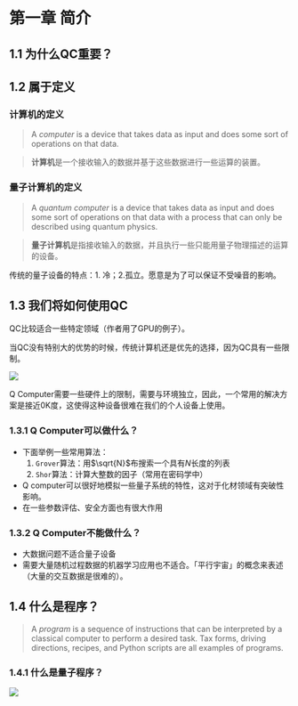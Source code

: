 # 第一章 简介

## 1.1 为什么QC重要？

## 1.2 属于定义

### 计算机的定义

> A *computer* is a device that takes data as input and does some sort of operations on that data.

> **计算机**是一个接收输入的数据并基于这些数据进行一些运算的装置。

### 量子计算机的定义

> A *quantum computer* is a device that takes data as input and does some sort of operations on that data with a process that can only be described using quantum physics.

> **量子计算机**是指接收输入的数据，并且执行一些只能用量子物理描述的运算的设备。

传统的量子设备的特点：1. 冷；2.孤立。愿意是为了可以保证不受噪音的影响。

## 1.3 我们将如何使用QC

QC比较适合一些特定领域（作者用了GPU的例子）。

当QC没有特别大的优势的时候，传统计算机还是优先的选择，因为QC具有一些限制。

![](assets/img/2021-12-26-16-56-09.png)

Q Computer需要一些硬件上的限制，需要与环境独立，因此，一个常用的解决方案是接近0K度，这使得这种设备很难在我们的个人设备上使用。

### 1.3.1 Q Computer可以做什么？

* 下面举例一些常用算法：
  1. `Grover`算法：用$\sqrt{N}$布搜索一个具有$N$长度的列表
  2. `Shor`算法：计算大整数的因子（常用在密码学中）
* Q computer可以很好地模拟一些量子系统的特性，这对于化材领域有突破性影响。
* 在一些参数评估、安全方面也有很大作用

### 1.3.2 Q Computer不能做什么？

* 大数据问题不适合量子设备
* 需要大量随机过程数据的机器学习应用也不适合。「平行宇宙」的概念来表述（大量的交互数据是很难的）。

## 1.4 什么是程序？

> A *program* is a sequence of instructions that can be interpreted by a classical computer to perform a desired task. Tax forms, driving directions, recipes, and Python scripts are all examples of programs.

### 1.4.1 什么是量子程序？

![](assets/img/2021-12-26-17-10-55.png)



